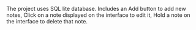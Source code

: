 The project uses SQL lite database.
Includes an Add button to add new notes,
Click on a note displayed on the interface to edit it,
Hold a note on the interface to delete that note.
